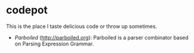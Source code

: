 # codepot
This is the place I taste delicious code or throw up sometimes.

* _Parboiled_ (http://parboiled.org): Parboiled is a parser combinator based on Parsing Expression Grammar.
